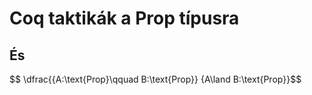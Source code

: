# Coq taktikák a Prop típusra
## És
$$ \dfrac{{A:\text{Prop}\qquad B:\text{Prop}}
        {A\land B:\text{Prop}}$$
